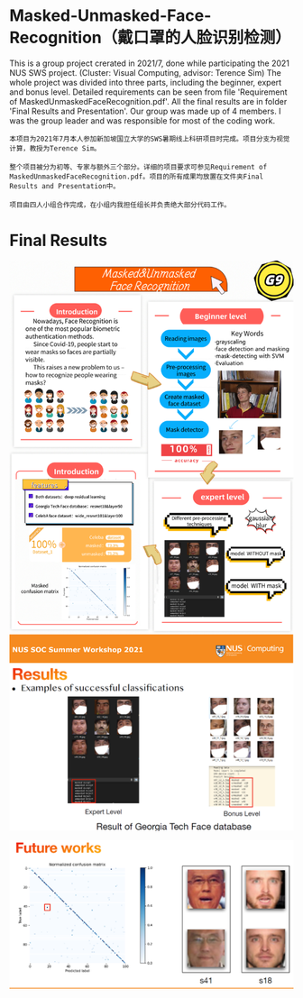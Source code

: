 # Masked-Unmasked-Face-Recognition（戴口罩的人脸识别检测）

This is a group project crerated in 2021/7, done while participating the 2021 NUS SWS project. (Cluster: Visual Computing, advisor: Terence Sim)
The whole project was divided into three parts, including the beginner, expert and bonus level. Detailed requirements can be seen from file 'Requirement of MaskedUnmaskedFaceRecognition.pdf'. All the final results are in folder 'Final Results and Presentation'.
Our group was made up of 4 members. I was the group leader and was responsible for most of the coding work.

    本项目为2021年7月本人参加新加坡国立大学的SWS暑期线上科研项目时完成。项目分支为视觉计算，教授为Terence Sim。

    整个项目被分为初等、专家与额外三个部分。详细的项目要求可参见Requirement of MaskedUnmaskedFaceRecognition.pdf。项目的所有成果均放置在文件夹Final Results and Presentation中。

    项目由四人小组合作完成，在小组内我担任组长并负责绝大部分代码工作。

# Final Results

![](image/README/1643012642984.png)![](image/README/1643012763534.png)

![](image/README/1643012743606.png)
